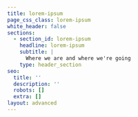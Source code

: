 ```yaml
---
title: lorem-ipsum
page_css_class: lorem-ipsum
white_header: false
sections:
  - section_id: lorem-ipsum
    headline: lorem-ipsum
    subtitle: |
      Where we are and where we're going
    type: header_section
seo:
  title: ''
  description: ''
  robots: []
  extra: []
layout: advanced
---
```

